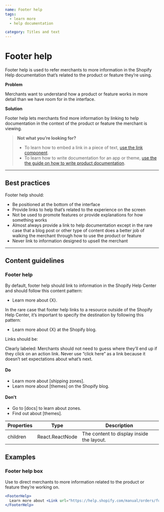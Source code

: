 ```yaml
---
name: Footer help
tags:
  - learn more
  - help documentation

category: Titles and text
---
```


# Footer help

Footer help is used to refer merchants to more information in the Shopify Help documentation that’s related to the product or feature they’re using.

**Problem**

Merchants want to understand how a product or feature works in more detail than we have room for in the interface.

**Solution**

Footer help lets merchants find more information by linking to help documentation in the context of the product or feature the merchant is viewing.

>**Not what you’re looking for?**
>* To learn how to embed a link in a piece of text, [use the link component](/components/link).
>* To learn how to write documentation for an app or theme, [use the the guide on how to write product documentation](/content/content#writing-help-documentation).

---

## Best practices

Footer help should:

* Be positioned at the bottom of the interface
* Provide links to help that’s related to the experience on the screen
* Not be used to promote features or provide explanations for how something works
* Almost always provide a link to help documentation except in the rare case that a blog post or other type of content does a better job of walking the merchant through how to use the product or feature
* Never link to information designed to upsell the merchant

---

## Content guidelines

### Footer help

By default, footer help should link to information in the Shopify Help Center and should follow this content pattern:

* Learn more about {X}.

In the rare case that footer help links to a resource outside of the Shopify Help Center, it’s important to specify the destination by following this pattern:

* Learn more about {X} at the Shopify blog.

Links should be:

Clearly labeled: Merchants should not need to guess where they’ll end up if they click on an action link. Never use “click here” as a link because it doesn’t set expectations about what’s next.

<!-- usagelist -->
#### Do
- Learn more about [shipping zones].
- Learn more about [themes] on the Shopify blog.

#### Don't
- Go to [docs] to learn about zones.
- Find out about [themes].
<!-- end -->

| Properties | Type | Description |
| ---------- | ---- | ----------- |
| children | React.ReactNode | The content to display inside the layout. |

## Examples

### Footer help box

Use to direct merchants to more information related to the product or feature they’re working on.

```jsx
<FooterHelp>
  Learn more about <Link url="https://help.shopify.com/manual/orders/fulfill-orders">fulfilling orders</Link>.
</FooterHelp>
```
